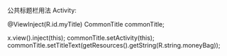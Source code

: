 公共标题栏用法
Activity:

@ViewInject(R.id.myTitle)
CommonTitle commonTitle;

x.view().inject(this);
commonTitle.setActivity(this);
commonTitle.setTitleText(getResources().getString(R.string.moneyBag));





